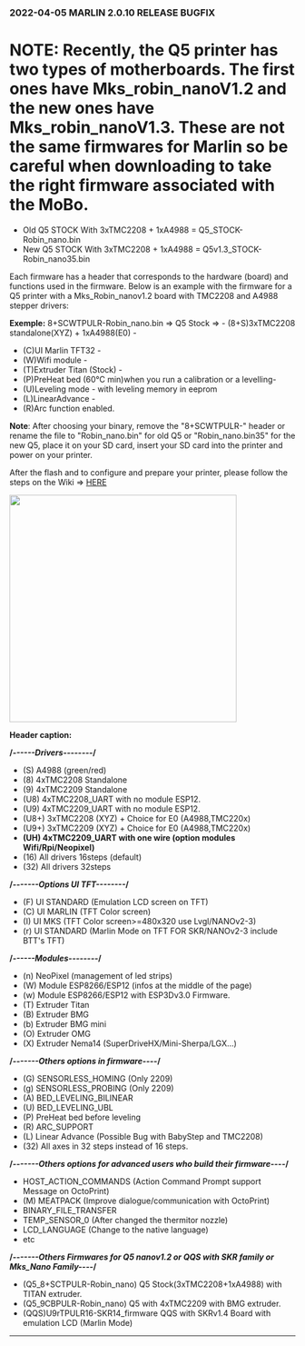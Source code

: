 ### 2022-04-05 MARLIN 2.0.10 RELEASE BUGFIX

 # **NOTE**: Recently, the Q5 printer has two types of motherboards. The first ones have Mks_robin_nanoV1.2 and the new ones have Mks_robin_nanoV1.3. These are not the same firmwares for Marlin so be careful when downloading to take the right firmware associated with the MoBo.

 - Old Q5 STOCK With 3xTMC2208 + 1xA4988 = Q5_STOCK-Robin_nano.bin
 - New Q5 STOCK With 3xTMC2208 + 1xA4988 = Q5v1.3_STOCK-Robin_nano35.bin

Each firmware has a header that corresponds to the hardware (board) and functions used in the firmware.
Below is an example with the firmware for a Q5 printer with a Mks_Robin_nanov1.2 board with TMC2208 and A4988 stepper drivers:

**Exemple:**
8+SCWTPULR-Robin_nano.bin => Q5 Stock
=> - (8+S)3xTMC2208 standalone(XYZ) + 1xA4988(E0) - 
   - (C)UI Marlin TFT32 - 
   - (W)Wifi module - 
   - (T)Extruder Titan (Stock) - 
   - (P)PreHeat bed (60°C min)when you run a calibration or a levelling- 
   - (U)Leveling mode - with leveling memory in eeprom
   - (L)LinearAdvance - 
   - (R)Arc function enabled.

  **Note**: After choosing your binary, remove the "8+SCWTPULR-" header or rename the file to "Robin_nano.bin" for old Q5 or "Robin_nano.bin35" for the new Q5,
  place it on your SD card, insert your SD card into the printer and power on your printer.
  
  After the flash and to configure and prepare your printer, please follow the steps on the Wiki => 
  [HERE](https://github.com/Foxies-CSTL/Marlin_2.0.x/wiki/2.SETTINGS-THE-PRINTER)
  
  <img width=400 src="https://github.com/Foxies-CSTL/Marlin_2.0.x/wiki/icons/FLSun-Wiki.png" />
  
  **Header caption:**

  **/*------Drivers--------*/**
  - (S) A4988 (green/red)
  - (8) 4xTMC2208 Standalone
  - (9) 4xTMC2209 Standalone
  - (U8) 4xTMC2208_UART with no module ESP12.
  - (U9) 4xTMC2209_UART with no module ESP12.
  - (U8+) 3xTMC2208 (XYZ) + Choice for E0 (A4988,TMC220x) 
  - (U9+) 3xTMC2209 (XYZ) + Choice for E0 (A4988,TMC220x)
  - **(UH) 4xTMC2209_UART with one wire (option modules Wifi/Rpi/Neopixel)**
  - (16) All drivers 16steps (default)
  - (32) All drivers 32steps

  **/*-------Options UI TFT--------*/**
  - (F) UI STANDARD (Emulation LCD screen on TFT)
  - (C) UI MARLIN (TFT Color screen)
  - (I) UI MKS (TFT Color screen>=480x320 use Lvgl/NANOv2-3)
  - (r) UI STANDARD (Marlin Mode on TFT FOR SKR/NANOv2-3 include BTT's TFT)

  **/*------Modules--------*/**
  - (n) NeoPixel (management of led strips)
  - (W) Module ESP8266/ESP12 (infos at the middle of the page)
  - (w) Module ESP8266/ESP12 with ESP3Dv3.0 Firmware.
  - (T) Extruder Titan
  - (B) Extruder BMG
  - (b) Extruder BMG mini
  - (O) Extruder OMG
  - (X) Extruder Nema14 (SuperDriveHX/Mini-Sherpa/LGX...)
  
  **/*-------Others options in firmware----*/**
  - (G) SENSORLESS_HOMING (Only 2209)
  - (g) SENSORLESS_PROBING (Only 2209)
  - (A) BED_LEVELING_BILINEAR
  - (U) BED_LEVELING_UBL
  - (P) PreHeat bed before leveling
  - (R) ARC_SUPPORT
  - (L) Linear Advance (Possible Bug with BabyStep and TMC2208)
  - (32) All axes in 32 steps instead of 16 steps.

  **/*-------Others options for advanced users who build their firmware----*/**
  - HOST_ACTION_COMMANDS (Action Command Prompt support Message on OctoPrint) 
  - (M) MEATPACK (Improve dialogue/communication with OctoPrint)
  - BINARY_FILE_TRANSFER
  - TEMP_SENSOR_0 (After changed the thermitor nozzle)
  - LCD_LANGUAGE (Change to the native language)
  - etc 
  
  **/*-------Others Firmwares for Q5 nanov1.2 or QQS with SKR family or Mks_Nano Family----*/**
  - (Q5_8+SCTPULR-Robin_nano)   Q5 Stock(3xTMC2208+1xA4988) with TITAN extruder. 
  - (Q5_9CBPULR-Robin_nano)     Q5 with 4xTMC2209 with BMG extruder.
  - (QQS)U9rTPULR16-SKR14_firmware QQS with SKRv1.4 Board with emulation LCD (Marlin Mode)
***
